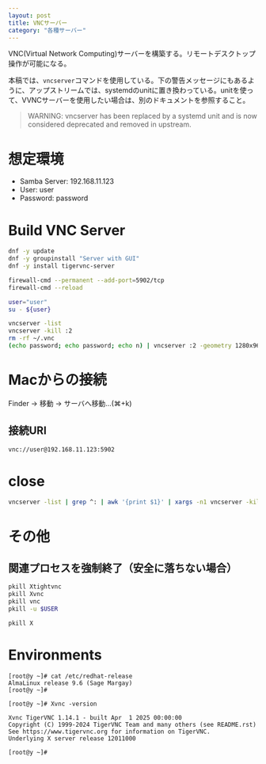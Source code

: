 ```yaml
---
layout: post
title: VNCサーバー
category: "各種サーバー"
---
```


VNC(Virtual Network Computing)サーバーを構築する。リモートデスクトップ操作が可能になる。

本稿では、`vncserver`コマンドを使用している。下の警告メッセージにもあるように、アップストリームでは、systemdのunitに置き換わっている。unitを使って、VVNCサーバーを使用したい場合は、別のドキュメントを参照すること。

> WARNING: vncserver has been replaced by a systemd unit and is now considered deprecated and removed in upstream.

# 想定環境

- Samba Server: 192.168.11.123
- User: user
- Password: password

# Build VNC Server

```sh
dnf -y update
dnf -y groupinstall "Server with GUI"
dnf -y install tigervnc-server

firewall-cmd --permanent --add-port=5902/tcp
firewall-cmd --reload

user="user"
su - ${user}
```

```sh
vncserver -list
vncserver -kill :2
rm -rf ~/.vnc
(echo password; echo password; echo n) | vncserver :2 -geometry 1280x960
```

# Macからの接続

Finder -> 移動 -> サーバへ移動...(⌘+k)

## 接続URI

```sh
vnc://user@192.168.11.123:5902
```

# close

```sh
vncserver -list | grep ^: | awk '{print $1}' | xargs -n1 vncserver -kill
```

# その他

## 関連プロセスを強制終了（安全に落ちない場合）

```sh
pkill Xtightvnc
pkill Xvnc
pkill vnc
pkill -u $USER
```

```sh
pkill X
```

# Environments

```
[root@y ~]# cat /etc/redhat-release
AlmaLinux release 9.6 (Sage Margay)
[root@y ~]#
```

```
[root@y ~]# Xvnc -version

Xvnc TigerVNC 1.14.1 - built Apr  1 2025 00:00:00
Copyright (C) 1999-2024 TigerVNC Team and many others (see README.rst)
See https://www.tigervnc.org for information on TigerVNC.
Underlying X server release 12011000

[root@y ~]#
```

